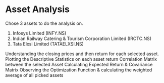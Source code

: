 # Asset Analysis
Chose 3 assets to do the analysis on.
  1. Infosys Limited (INFY.NS)
  2. Indian Railway Catering & Tourism Corporation Limited (IRCTC.NS)
  3. Tata Elxsi Limited (TATAELXSI.NS)

Understanding the closing prices and then return for each selected asset.
Plotting the Descriptive Statistics on each asset return
Correlation Matrix between the selected Asset
Calculating Expected Return & Covariance Matrix
Observing the Optimization Function & calculating the weighted average of all picked assets
